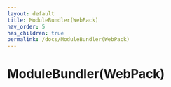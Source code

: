 ```yaml
---
layout: default
title: ModuleBundler(WebPack)
nav_order: 5
has_children: true
permalink: /docs/ModuleBundler(WebPack)
---
```


# ModuleBundler(WebPack)

